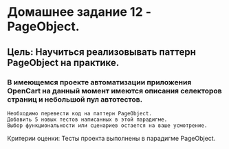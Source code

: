 # Домашнее задание 12 - PageObject.

## Цель: Научиться реализовывать паттерн PageObject на практике.

### В имеющемся проекте автоматизации приложения OpenCart на данный момент имеются описания селекторов страниц и небольшой пул автотестов.
```
Необходимо перевести код на паттерн PageObject. 
Добавить 5 новых тестов написанных в этой парадигме.
Выбор функциональности или сценариев остается на ваше усмотрение.
```
Критерии оценки: Тесты проекта выполнены в парадигме PageObject.
